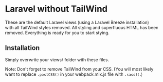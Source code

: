 # Laravel without TailWind

These are the default Laravel views (using a Laravel Breeze installation) with all TailWind styles removed. All styling and superfluous HTML has been removed. Everything is ready for you to start stying.

## Installation

Simply overwrite your views/ folder with these files.

Note: Don't forget to remove TailWind from your CSS. (You will most likely want to replace `.postCSS()` in your webpack.mix.js file with `.sass()`.)
